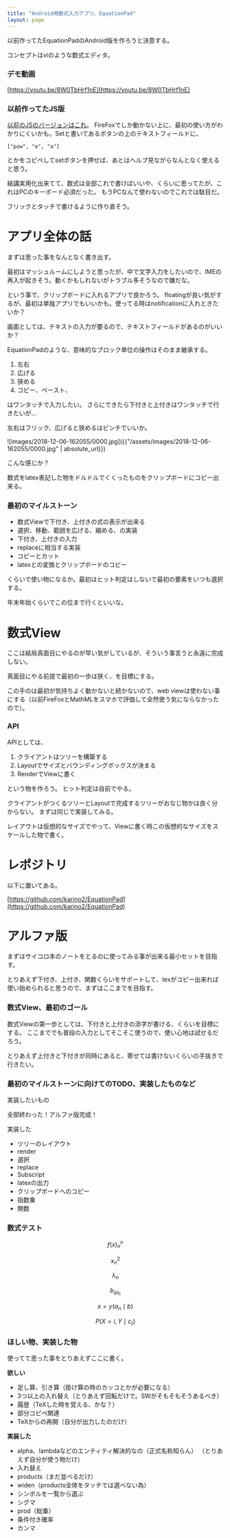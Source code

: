 ```yaml
---
title: "Android用数式入力アプリ、EquationPad"
layout: page	
---
```


以前作ってたEquationPadのAndroid版を作ろうと決意する。

コンセプトはviのような数式エディタ。

### デモ動画

[https://youtu.be/8W0TbHrf1nE](https://youtu.be/8W0TbHrf1nE)

### 以前作ってたJS版

[以前のJSのバージョンはこれ](https://gist.github.com/karino2/1951892)。
FireFoxでしか動かない上に、最初の使い方がわかりにくいかも。Setと書いてあるボタンの上のテキストフィールドに、

```
["pow", "e", "a"]
```

とかをコピペしてsetボタンを押せば、あとはヘルプ見ながらなんとなく使えると思う。

結講実用化出来てて、数式は全部これで書けばいいや、くらいに思ってたが、これはPCのキーボード必須だった。
もうPCなんて使わないのでこれでは駄目だ。

フリックとタッチで書けるように作り直そう。

# アプリ全体の話

まずは思った事をなんとなく書き出す。

最初はマッシュルームにしようと思ったが、中で文字入力をしたいので、IMEの再入が起きそう。動くかもしれないがトラブル多そうなので嫌だな。

という事で、クリップボードに入れるアプリで良かろう。
floatingが良い気がするが、最初は単独アプリでもいいかも。使ってる時はnotificationに入れときたいか？

画面としては、テキストの入力が要るので、テキストフィールドがあるのがいいか？

EquationPadのような、意味的なブロック単位の操作はそのまま継承する。

1. 左右
2. 広げる
3. 狭める
4. コピー、ペースト、

はワンタッチで入力したい。
さらにできたら下付きと上付きはワンタッチで行きたいが…

左右はフリック、広げると狭めるはピンチでいいか。

![images/2018-12-06-162055/0000.jpg]({{"/assets/images/2018-12-06-162055/0000.jpg" | absolute_url}})

こんな感じか？

数式をlatex表記した物をドルドルでくくったものをクリップボードにコピー出来る。

### 最初のマイルストーン

- 数式Viewで下付き、上付きの式の表示が出来る
- 選択、移動、範囲を広げる、縮める、の実装
- 下付き、上付きの入力
- replaceに相当する実装
- コピーとカット
- latexとの変換とクリップボードのコピー

くらいで使い物になるか。最初はヒット判定はしないで最初の要素をいつも選択する。

年末年始くらいでこの位まで行くといいな。

# 数式View

ここは結局真面目にやるのが早い気がしているが、そういう事言うと永遠に完成しない。

真面目にやる前提で最初の一歩は狭く、を目標にする。

この手のは最初が気持ちよく動かないと続かないので、web viewは使わない事にする（以前FireFoxとMathMLをスマホで評価して全然使う気にならなかったので）。

### API

APIとしては、

1. クライアントはツリーを構築する
2. Layoutでサイズとバウンディングボックスが決まる
3. RenderでViewに書く

という物を作ろう。
ヒット判定は自前でやる。

クライアントがつくるツリーとLayoutで完成するツリーがおなじ物かは良く分からない。
まずは同じで実装してみる。

レイアウトは仮想的なサイズでやって、Viewに書く時この仮想的なサイズをスケールした物で書く。

# レポジトリ

以下に置いてある。

[https://github.com/karino2/EquationPad](https://github.com/karino2/EquationPad)

# アルファ版

まずはサイコロ本のノートをとるのに使ってみる事が出来る最小セットを目指す。

とりあえず下付き、上付き、関数くらいをサポートして、texがコピー出来れば使い始められると思うので、まずはここまでを目指す。

### 数式View、最初のゴール

数式Viewの第一歩としては、下付きと上付きの添字が書ける、くらいを目標にする。
ここまででも普段の入力としてそこそこ使うので、使い心地は試せるだろう。 

とりあえず上付きと下付きが同時にあると、寄せては書けないくらいの手抜きで行きたい。

### 最初のマイルストーンに向けてのTODO、実装したものなど

実装したいもの

全部終わった！アルファ版完成！

実装した

- ツリーのレイアウト
- render
- 選択
- replace
- Subscript
- latexの出力
- クリップボードへのコピー
- 指数乗
- 関数

### 数式テスト

$${ { f(x)}_n}^n$$

$${ x_n}^2$$

$$\lambda_n$$

$$b_{ { i j { o_t} }}$$

$$x = { y({ a_n} \mid b)}$$

$$P({ { { X = i}, Y}} \mid { c_t})$$

### ほしい物、実装した物

使ってて思った事をとりあえずここに書く。 

**欲しい**

- 足し算、引き算（掛け算の時のカッコとかが必要になる）
- 3つ以上の入れ替え（とりあえず回転だけで。SWがそもそもそうあるべき）
- 履歴（TeXした時を覚える、かな？）
- 部分コピペ関連
- TeXからの再開（自分が出力したのだけ）

**実装した**

- alpha、lambdaなどのエンティティ解決的なの（正式名称知らん） （とりあえず自分が使う物だけ）
- 入れ替え
- products（まだ並べるだけ）
- widen（products全体をタッチでは選べない為）
- シンボルを一覧から選ぶ
- シグマ
- prod（総乗）
- 条件付き確率
- カンマ

